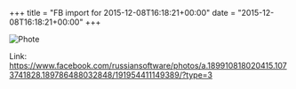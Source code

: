 +++
title = "FB import for 2015-12-08T16:18:21+00:00"
date = "2015-12-08T16:18:21+00:00"
+++



![Phote](https://scontent.xx.fbcdn.net/v/t1.0-0/s130x130/12301494_191954411149389_3977865666076404255_n.jpg?oh=54b4cfa26c2c371d21eebffcbf6d407b&oe=596DA0EF)


Link: https://www.facebook.com/russiansoftware/photos/a.189910818020415.1073741828.189786488032848/191954411149389/?type=3
